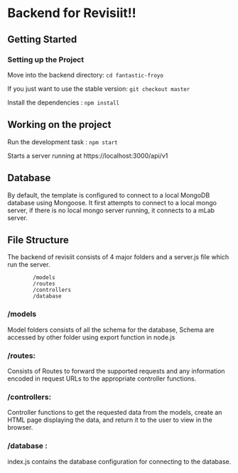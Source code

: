 # Backend for Revisiit!!

## Getting Started

### Setting up the Project

Move into the backend directory: `cd fantastic-froyo`

If you just want to use the stable version: `git checkout master`

Install the dependencies : `npm install`

## Working on the project

Run the development task : `npm start`

Starts a server running at https://localhost:3000/api/v1

## Database

By default, the template is configured to connect to a local MongoDB database using Mongoose. It first attempts to connect to a local mongo server, if there is no local mongo server running, it connects to a mLab server.

## File Structure

The backend of revisiit consists of 4 major folders and a server.js file which run the server.

```
        /models
        /routes
        /controllers
        /database
```

### /models

Model folders consists of all the schema for the database, Schema are accessed by other folder using export function in node.js

### /routes:

Consists of Routes to forward the supported requests and any information encoded in request URLs to the appropriate controller functions.

### /controllers:

Controller functions to get the requested data from the models, create an HTML page displaying the data, and return it to the user to view in the browser.

### /database :

index.js contains the database configuration for connecting to the database.
